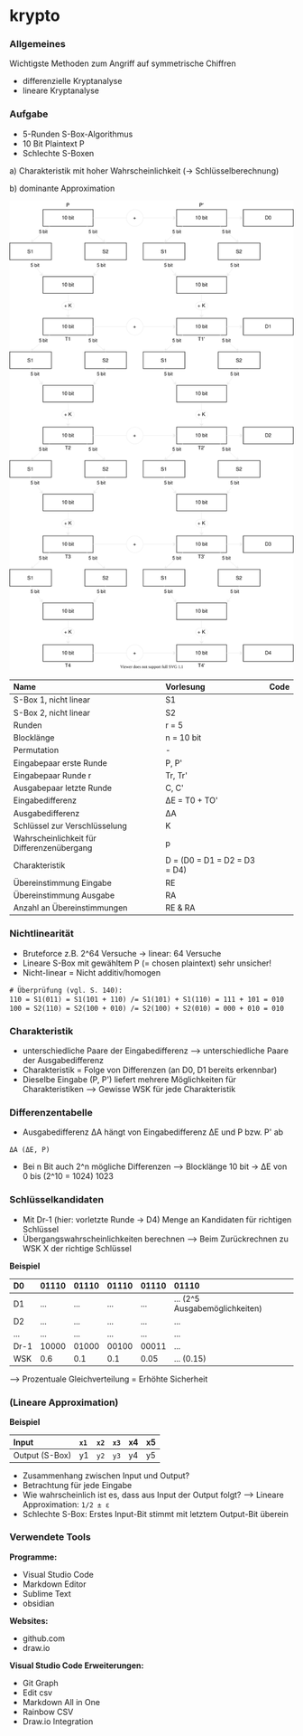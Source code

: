 # krypto

### Allgemeines
Wichtigste Methoden zum Angriff auf symmetrische Chiffren
* differenzielle Kryptanalyse
* lineare Kryptanalyse

### Aufgabe 
* 5-Runden S-Box-Algorithmus
* 10 Bit Plaintext P
* Schlechte S-Boxen

a) Charakteristik mit hoher Wahrscheinlichkeit (-> Schlüsselberechnung)

b) dominante Approximation

![drawio](images/krypto.svg)

| Name                                       | Vorlesung                    | Code |
|:-------------------------------------------|:-----------------------------|:-----|
| S-Box 1, nicht linear                      | S1                           |      |
| S-Box 2, nicht linear                      | S2                           |      |
| Runden                                     | r = 5                        |      |
| Blocklänge                                 | n = 10 bit                   |      |
| Permutation                                | -                            |      |
| Eingabepaar erste Runde                    | P, P'                        |      |
| Eingabepaar Runde r                        | Tr, Tr'                      |      |
| Ausgabepaar letzte Runde                   | C, C'                        |      |
| Eingabedifferenz                           | ΔE = T0 + TO'                |      |
| Ausgabedifferenz                           | ΔA                           |      |
| Schlüssel zur Verschlüsselung              | K                            |      |
| Wahrscheinlichkeit für Differenzenübergang | p                            |      |
| Charakteristik                             | D = (D0 = D1 = D2 = D3 = D4) |      |
| Übereinstimmung Eingabe                    | RE                           |      |
| Übereinstimmung Ausgabe                    | RA                           |      |
| Anzahl an Übereinstimmungen                | RE & RA                      |      |

### Nichtlinearität
* Bruteforce z.B. 2^64 Versuche -> linear: 64 Versuche
* Lineare S-Box mit gewähltem P (= chosen plaintext) sehr unsicher!
* Nicht-linear = Nicht additiv/homogen

```
# Überprüfung (vgl. S. 140):
110 = S1(011) = S1(101 + 110) /= S1(101) + S1(110) = 111 + 101 = 010
100 = S2(110) = S2(100 + 010) /= S2(100) + S2(010) = 000 + 010 = 010
```

### Charakteristik
* unterschiedliche Paare der Eingabedifferenz
--> unterschiedliche Paare der Ausgabedifferenz
* Charakteristik = Folge von Differenzen (an D0, D1 bereits erkennbar)
* Dieselbe Eingabe (P, P') liefert mehrere Möglichkeiten für Charakteristiken
--> Gewisse WSK für jede Charakteristik

### Differenzentabelle
* Ausgabedifferenz ΔA hängt von Eingabedifferenz ΔE und P bzw. P' ab
```
ΔA (ΔE, P)
```
* Bei n Bit auch 2^n mögliche Differenzen
--> Blocklänge 10 bit -> ΔE von 0 bis (2^10 = 1024) 1023

### Schlüsselkandidaten
* Mit Dr-1 (hier: vorletzte Runde -> D4) Menge an Kandidaten für richtigen Schlüssel
* Übergangswahrscheinlichkeiten berechnen
--> Beim Zurückrechnen zu WSK X der richtige Schlüssel

__Beispiel__

| D0   | 01110 | 01110 | 01110 | 01110 | 01110                          |
|:-----|:------|:------|:------|:------|:-------------------------------|
| D1   | ...   | ...   | ...   | ...   | ... (2^5 Ausgabemöglichkeiten) |
| D2   | ...   | ...   | ...   | ...   | ...                            |
| ...  | ...   | ...   | ...   | ...   | ...                            |
| Dr-1 | 10000 | 01000 | 00100 | 00011 | ...                            |
| WSK  | 0.6   | 0.1   | 0.1   | 0.05  | ... (0.15)                     |

--> Prozentuale Gleichverteilung = Erhöhte Sicherheit

### (Lineare Approximation)
__Beispiel__

| Input          | `x1` | `x2` | `x3` | x4 | x5 |
|:---------------|:-----|:-----|:-----|:---|:---|
| Output (S-Box) | y1   | `y2` | `y3` | y4 | y5 |

* Zusammenhang zwischen Input und Output? 
* Betrachtung für jede Eingabe
* Wie wahrscheinlich ist es, dass aus Input der Output folgt?
--> Lineare Approximation: `1/2 ± ε`
* Schlechte S-Box: Erstes Input-Bit stimmt mit letztem Output-Bit überein

### Verwendete Tools
__Programme:__
* Visual Studio Code
* Markdown Editor
* Sublime Text
* obsidian

__Websites:__
* github.com
* draw.io

__Visual Studio Code Erweiterungen:__
* Git Graph
* Edit csv
* Markdown All in One
* Rainbow CSV
* Draw.io Integration
